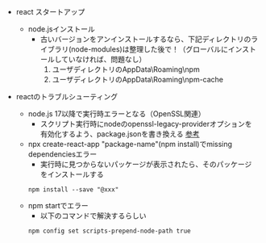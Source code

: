 * react スタートアップ
    - node.jsインストール
        - 古いバージョンをアンインストールするなら、下記ディレクトリのライブラリ(node-modules)は整理した後で！（グローバルにインストールしていなければ、問題なし）
            1.  ユーザディレクトリのAppData\Roaming\npm
            1.  ユーザディレクトリのAppData\Roaming\npm-cache 

* reactのトラブルシューティング
    -   node.js 17以降で実行時エラーとなる（OpenSSL関連）
        -   スクリプト実行時にnodeのopenssl-legacy-providerオプションを有効化するよう、package.jsonを書き換える
            [参考](https://howtojs.io/how-to-solve-digital-envelope-routines-unsupported-or-err_ossl_evp_unsupported-error-when-running-angular-application/)
    -   npx create-react-app "package-name"(npm install)でmissing dependenciesエラー <BR>
        - 実行時に見つからないパッケージが表示されたら、そのパッケージをインストールする
        ```
        npm install --save "@xxx"
        ```
    -   npm startでエラー
        - 以下のコマンドで解決するらしい
        ```
        npm config set scripts-prepend-node-path true
        ```
